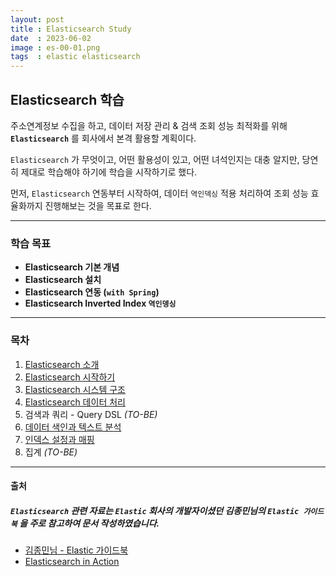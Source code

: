 ```yaml
---
layout: post
title : Elasticsearch Study
date  : 2023-06-02
image : es-00-01.png
tags  : elastic elasticsearch
---
```


## Elasticsearch 학습

주소연계정보 수집을 하고, 데이터 저장 관리 & 검색 조회 성능 최적화를 위해 **`Elasticsearch`** 를 회사에서 본격 활용할 계획이다.

`Elasticsearch` 가 무엇이고, 어떤 활용성이 있고, 어떤 녀석인지는 대충 알지만, 당연히 제대로 학습해야 하기에 학습을 시작하기로 했다.

먼저, `Elasticsearch` 연동부터 시작하여, 데이터 `역인덱싱` 적용 처리하여 조회 성능 효율화까지 진행해보는 것을 목표로 한다.

----

### 학습 목표

- **Elasticsearch 기본 개념**
- **Elasticsearch 설치**
- **Elasticsearch 연동 (`with Spring`)**
- **Elasticsearch Inverted Index `역인뎅싱`**

----

### 목차

1. [Elasticsearch 소개](/2023/06/05/es-01)
2. [Elasticsearch 시작하기](/2023/06/05/es-02)
3. [Elasticsearch 시스템 구조](/2023/06/05/es-03)
4. [Elasticsearch 데이터 처리](/2023/06/05/es-04)
5. 검색과 쿼리 - Query DSL *(TO-BE)*
6. [데이터 색인과 텍스트 분석](/2023/06/05/es-06)
7. [인덱스 설정과 매핑](/2023/06/05/es-07)
8. 집계 *(TO-BE)*

----

#### 출처

##### `Elasticsearch` 관련 자료는 `Elastic` 회사의 개발자이셨던 **김종민님의 `Elastic 가이드북`** 을 주로 참고하여 문서 작성하였습니다.

- [김종민님 - Elastic 가이드북](https://esbook.kimjmin.net/)
- [Elasticsearch in Action](https://www.manning.com/books/elasticsearch-in-action)
